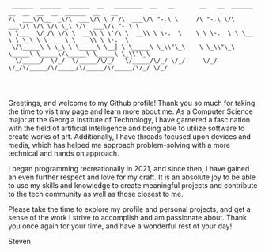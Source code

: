 ``` 


 ______  ______  ______  __   ________  __   __       __   __  ______  __  __  __  __  ______  __   __    
/\  ___\/\__  _\/\  ___\/\ \ / /\  ___\/\ "-.\ \     /\ "-.\ \/\  ___\/\ \/\ \/\ \_\ \/\  ___\/\ "-.\ \   
\ \___  \/_/\ \/\ \  __\\ \ \'/\ \  __\\ \ \-.  \    \ \ \-.  \ \ \__ \ \ \_\ \ \____ \ \  __\\ \ \-.  \  
 \/\_____\ \ \_\ \ \_____\ \__| \ \_____\ \_\\"\_\    \ \_\\"\_\ \_____\ \_____\/\_____\ \_____\ \_\\"\_\ 
  \/_____/  \/_/  \/_____/\/_/   \/_____/\/_/ \/_/     \/_/ \/_/\/_____/\/_____/\/_____/\/_____/\/_/ \/_/ 
                                                                                                          
                                                                                                                        
                                    
``` 
                                                                                                                        
Greetings, and welcome to my Github profile! Thank you so much for taking the time to visit my page and learn more about me. As a Computer Science major at the Georgia Institute of Technology, I have garnered a fascination with the field of artificial intelligence and being able to utilize software to create works of art. Additionally, I have threads focused upon devices and media, which has helped me approach problem-solving with a more technical and hands on approach.

I began programming recreationally in 2021, and since then, I have gained an even further respect and love for my craft. It is an absolute joy to be able to use my skills and knowledge to create meaningful projects and contribute to the tech community as well as those closest to me.

Please take the time to explore my profile and personal projects, and get a sense of the work I strive to accomplish and am passionate about. Thank you once again for your time, and have a wonderful rest of your day!


Steven
